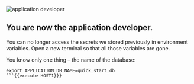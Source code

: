 ![application developer](https://secretless.io/img/application_developer.jpg)
## You are now the application developer.
You can no longer access the secrets we stored previously in environment variables. Open a new terminal so that all those variables are gone.

You know only one thing – the name of the database:

```
export APPLICATION_DB_NAME=quick_start_db
```{{execute HOST1}}}
